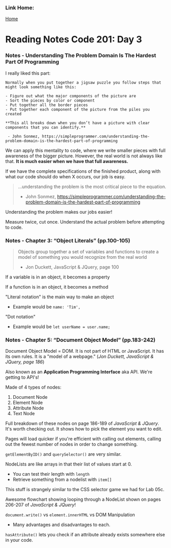 ### Link Home:
[Home](README.md)

# Reading Notes Code 201: Day 3

### Notes - Understanding The Problem Domain Is The Hardest Part Of Programming

I really liked this part:

```
Normally when you put together a jigsaw puzzle you follow steps that might look something like this:

- Figure out what the major components of the picture are
- Sort the pieces by color or component
- Put together all the border pieces
- Put together each component of the picture from the piles you created

**This all breaks down when you don’t have a picture with clear components that you can identify.**

 - John Sonmez, https://simpleprogrammer.com/understanding-the-problem-domain-is-the-hardest-part-of-programming
```

We can apply this mentality to code, where we write smaller pieces with full awareness of the bigger picture. However, the real world is not always like that. **It is much easier when we have that full awareness.**

If we have the complete specifications of the finished product, along with what our code should do when X occurs, our job is easy.

> ...understanding the problem is the most critical piece to the equation.
>  - John Sonmez, https://simpleprogrammer.com/understanding-the-problem-domain-is-the-hardest-part-of-programming

Understanding the problem makes our jobs easier!

Measure twice, cut once. Understand the actual problem before attempting to code.


### Notes - Chapter 3: “Object Literals” (pp.100-105)

> Objects group together a set of variables and functions to create a model of something you would recognize from the real world
> - Jon Duckett, JavaScript & JQuery, page 100

If a variable is in an object, it becomes a property

If a function is in an object, it becomes a method

"Literal notation" is the main way to make an object
- Example would be `name: 'Tim',`

"Dot notation"  
- Example would be `let userName = user.name;`

### Notes - Chapter 5: “Document Object Model” (pp.183-242)

Document Object Model = DOM. It is not part of HTML or JavaScript. It has its own rules. It is a "model of a webpage." (*Jon Duckett, JavaScript & JQuery, page 186*)

Also known as an **Application Programming Interface** aka API. We're getting to API's!

Made of 4 types of nodes:
1. Document Node
2. Element Node
3. Attribute Node
4. Text Node

Full breakdown of these nodes on page 186-189 of *JavaScript & JQuery*. It's worth checking out. It shows how to pick the element you want to edit.

Pages will load quicker if you're efficient with calling out elements, calling out the fewest number of nodes in order to change something.

`getElementByID()` and `querySelector()` are very similar.

NodeLists are like arrays in that their list of values start at 0.
- You can test their length with `length`
- Retrieve something from a nodelist with `item[]`

This stuff is strangely similar to the CSS selector game we had for Lab 05c.

Awesome flowchart showing looping through a NodeList shown on pages 206-207 of *JavaScript & JQuery*!

`document.write()` vs `element.innerHTML` vs DOM Manipulation
- Many advantages and disadvantages to each.

`hasAttribute()` lets you check if an attribute already exists somewhere else in your code.

